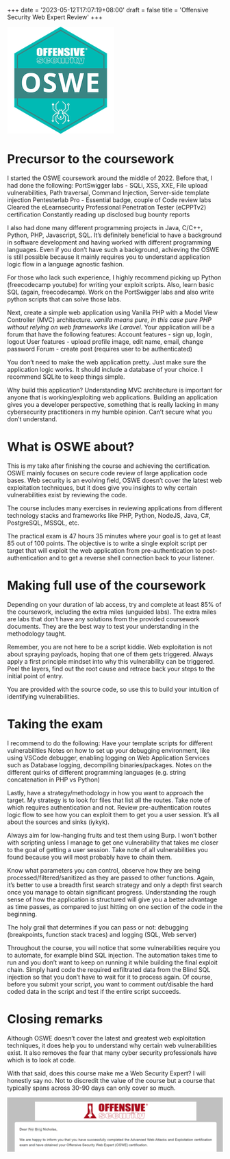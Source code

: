 +++
date = '2023-05-12T17:07:19+08:00'
draft = false
title = 'Offensive Security Web Expert Review'
+++

![oswe](oswe-logo.png)

# Precursor to the coursework

I started the OSWE coursework around the middle of 2022. Before that, I had done the following:
PortSwigger labs - SQLi, XSS, XXE, File upload vulnerabilities, Path traversal, Command Injection, Server-side template injection 
Pentesterlab Pro - Essential badge, couple of Code review labs
Cleared the eLearnsecurity Professional Penetration Tester (eCPPTv2) certification
Constantly reading up disclosed bug bounty reports

I also had done many different programming projects in Java, C/C++, Python, PHP, Javascript, SQL. It’s definitely beneficial to have a background in software development and having worked with different programming languages. Even if you don’t have such a background, achieving the OSWE is still possible because it mainly requires you to understand application logic flow in a language agnostic fashion.

For those who lack such experience, I highly recommend picking up Python (freecodecamp youtube) for writing your exploit scripts. Also, learn basic SQL (again, freecodecamp). Work on the PortSwigger labs and also write python scripts that can solve those labs. 

Next, create a simple web application using Vanilla PHP with a Model View Controller (MVC) architecture. *vanilla means pure, in this case pure PHP without relying on web frameworks like Laravel*. Your application will be a forum that have the following features:
Account features - sign up, login, logout
User features - upload profile image, edit name, email, change password
Forum - create post (requires user to be authenticated)

You don’t need to make the web application pretty. Just make sure the application logic works. It should include a database of your choice. I recommend SQLite to keep things simple.

Why build this application?
Understanding MVC architecture is important for anyone that is working/exploiting web applications. Building an application gives you a developer perspective, something that is really lacking in many cybersecurity practitioners in my humble opinion. Can’t secure what you don’t understand.

# What is OSWE about?

This is my take after finishing the course and achieving the certification. OSWE mainly focuses on secure code review of large application code bases. Web security is an evolving field, OSWE doesn’t cover the latest web exploitation techniques, but it does give you insights to why certain vulnerabilities exist by reviewing the code. 

The course includes many exercises in reviewing applications from different technology stacks and frameworks like PHP, Python, NodeJS, Java, C#, PostgreSQL, MSSQL, etc.

The practical exam is 47 hours 35 minutes where your goal is to get at least 85 out of 100 points. The objective is to write a single exploit script per target that will exploit the web application from pre-authentication to post-authentication and to get a reverse shell connection back to your listener.

# Making full use of the coursework

Depending on your duration of lab access, try and complete at least 85% of the coursework, including the extra miles (unguided labs). The extra miles are labs that don’t have any solutions from the provided coursework documents. They are the best way to test your understanding in the methodology taught.

Remember, you are not here to be a script kiddie. Web exploitation is not about spraying payloads, hoping that one of them gets triggered. Always apply a first principle mindset into why this vulnerability can be triggered. Peel the layers, find out the root cause and retrace back your steps to the initial point of entry.

You are provided with the source code, so use this to build your intuition of identifying vulnerabilities. 

# Taking the exam
I recommend to do the following:
Have your template scripts for different vulnerabilities
Notes on how to set up your debugging environment, like using VSCode debugger, enabling logging on Web Application Services such as Database logging, decompiling binaries/packages.
Notes on the different quirks of different programming languages (e.g. string concatenation in PHP vs Python)

Lastly, have a strategy/methodology in how you want to approach the target. My strategy is to look for files that list all the routes. Take note of which requires authentication and not. Review pre-authentication routes logic flow to see how you can exploit them to get you a user session. It’s all about the sources and sinks (iykyk). 

Always aim for low-hanging fruits and test them using Burp. I won’t bother with scripting unless I manage to get one vulnerability that takes me closer to the goal of getting a user session. Take note of all vulnerabilities you found because you will most probably have to chain them.

Know what parameters you can control, observe how they are being processed/filtered/sanitized as they are passed to other functions. Again, it’s better to use a breadth first search strategy and only a depth first search once you manage to obtain significant progress. Understanding the rough sense of how the application is structured will give you a better advantage as time passes, as compared to just hitting on one section of the code in the beginning. 

The holy grail that determines if you can pass or not: debugging (breakpoints, function stack traces) and logging (SQL, Web server)

Throughout the course, you will notice that some vulnerabilities require you to automate, for example blind SQL injection. The automation takes time to run and you don’t want to keep on running it while building the final exploit chain. Simply hard code the required exfiltrated data from the Blind SQL injection so that you don’t have to wait for it to process again. Of course, before you submit your script, you want to comment out/disable the hard coded data in the script and test if the entire script succeeds.

# Closing remarks

Although OSWE doesn’t cover the latest and greatest web exploitation techniques, it does help you to understand why certain web vulnerabilities exist. It also removes the fear that many cyber security professionals have which is to look at code.

With that said, does this course make me a Web Security Expert? I will honestly say no. Not to discredit the value of the course but a course that typically spans across 30-90 days can only cover so much.

![oswe-result](oswe-result.png)
